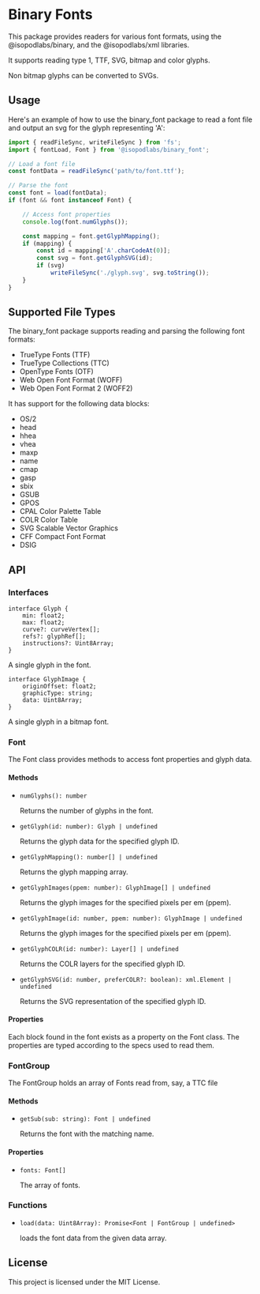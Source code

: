 # Binary Fonts

This package provides readers for various font formats, using the @isopodlabs/binary, and the @isopodlabs/xml libraries.

It supports reading type 1, TTF, SVG, bitmap and color glyphs.

Non bitmap glyphs can be converted to SVGs.


## Usage
Here's an example of how to use the binary_font package to read a font file and output an svg for the glyph representing 'A':
```typescript
import { readFileSync, writeFileSync } from 'fs';
import { fontLoad, Font } from '@isopodlabs/binary_font';

// Load a font file
const fontData = readFileSync('path/to/font.ttf');

// Parse the font
const font = load(fontData);
if (font && font instanceof Font) {

    // Access font properties
    console.log(font.numGlyphs());

    const mapping = font.getGlyphMapping();
	if (mapping) {
        const id = mapping['A'.charCodeAt(0)];
        const svg = font.getGlyphSVG(id);
		if (svg)
			writeFileSync('./glyph.svg', svg.toString());
    }
}

```

## Supported File Types
The binary_font package supports reading and parsing the following font formats:

- TrueType Fonts (TTF)
- TrueType Collections (TTC)
- OpenType Fonts (OTF)
- Web Open Font Format (WOFF)
- Web Open Font Format 2 (WOFF2)

It has support for the following data blocks:

- OS/2
- head
- hhea
- vhea
- maxp
- name
- cmap
- gasp
- sbix
- GSUB
- GPOS
- CPAL  Color Palette Table
- COLR  Color Table
- SVG   Scalable Vector Graphics
- CFF   Compact Font Format
- DSIG

## API

### Interfaces
```
interface Glyph {
    min: float2;
    max: float2;
    curve?: curveVertex[];
    refs?: glyphRef[];
    instructions?: Uint8Array;
}
```
A single glyph in the font.
```
interface GlyphImage {
    originOffset: float2;
    graphicType: string;
    data: Uint8Array;
}
```
A single glyph in a bitmap font.

### Font
The Font class provides methods to access font properties and glyph data.
#### Methods
- `numGlyphs(): number`

    Returns the number of glyphs in the font.
- `getGlyph(id: number): Glyph | undefined`

    Returns the glyph data for the specified glyph ID.
- `getGlyphMapping(): number[] | undefined`

    Returns the glyph mapping array.
- `getGlyphImages(ppem: number): GlyphImage[] | undefined`

    Returns the glyph images for the specified pixels per em (ppem).
- `getGlyphImage(id: number, ppem: number): GlyphImage | undefined`

    Returns the glyph images for the specified pixels per em (ppem).
- `getGlyphCOLR(id: number): Layer[] | undefined`

    Returns the COLR layers for the specified glyph ID.
- `getGlyphSVG(id: number, preferCOLR?: boolean): xml.Element | undefined`

    Returns the SVG representation of the specified glyph ID.
#### Properties
Each block found in the font exists as a property on the Font class. The properties are typed according to the specs used to read them.

### FontGroup
The FontGroup holds an array of Fonts read from, say, a TTC file
#### Methods
- `getSub(sub: string): Font | undefined`

    Returns the font with the matching name.

#### Properties
- `fonts: Font[]`

    The array of fonts.

### Functions
- `load(data: Uint8Array): Promise<Font | FontGroup | undefined>`

    loads the font data from the given data array.

## License

This project is licensed under the MIT License.